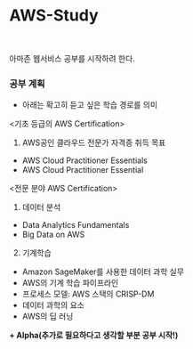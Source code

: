 # AWS-Study
<br>

아마존 웹서비스 공부를 시작하려 한다.

### 공부 계획
* 아래는 확고히 듣고 싶은 학습 경로를 의미

<기초 등급의 AWS Certification>
1. AWS공인 클라우드 전문가 자격증 취득 목표
- AWS Cloud Practitioner Essentials
- AWS Cloud Practitioner Essential


<전문 분야 AWS Certification>
1. 데이터 분석
- Data Analytics Fundamentals
- Big Data on AWS

2. 기계학습
 - Amazon SageMaker를 사용한 데이터 과학 실무
 - AWS의 기계 학습 파이프라인 
 - 프로세스 모델: AWS 스택의 CRISP-DM
 - 데이터 과학의 요소
 - AWS의 딥 러닝
 
 
 
<b>+ Alpha(추가로 필요하다고 생각할 부분 공부 시작!)</b>
